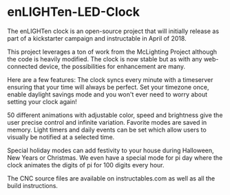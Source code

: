 # enLIGHTen-LED-Clock

The enLIGHTen clock is an open-source project that will initially release as part of a kickstarter campaign and instructable in April of 2018.

This project leverages a ton of work from the McLighting Project although the code is heavily modified.   The clock is now stable but as with any web-connected device, the possibilities for enhancement are many. 

Here are a few features:  The clock syncs every minute with a timeserver ensuring that your time will always be perfect.  Set your timezone once, enable daylight savings mode and you won't ever need to worry about setting your clock again!

50 different animations with adjustable color, speed and brightness give the user precise control and infinite variation.  Favorite modes are saved in memory.  Light timers and daily events can be set which allow users to visually be notified at a selected time. 

Special holiday modes can add festivity to your house during Halloween, New Years or Christmas. We even have a special mode for pi day where the clock animates the digits of pi for 100 digits every hour.

The CNC source files are available on instructables.com as well as all the build instructions.  
